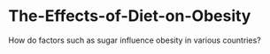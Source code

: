 # The-Effects-of-Diet-on-Obesity
How do factors such as sugar influence obesity in various countries?
